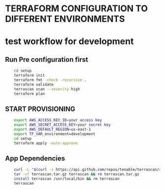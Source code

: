 # TERRAFORM CONFIGURATION TO DIFFERENT ENVIRONMENTS

# test workflow for development
## Run Pre configuration first

```bash
    cd setup
    terraform init
    terraform fmt -check -recursive .
    terraform validate
    terrascan scan --severity high
    terraform plan
```
## START PROVISIONING
```bash
    export AWS_ACCESS_KEY_ID=your access key
    export AWS_SECRET_ACCESS_KEY=your secret key
    export AWS_DEFAULT_REGION=us-east-1
    export TF_VAR‍_environment=development
    cd setup
    terraform apply -auto-approve
```

## App Dependencies
```bash
    curl -L "$(curl -s https://api.github.com/repos/tenable/terrascan/releases/latest | grep -o -E "https://.+?_Darwin_x86_64.tar.gz")" > terrascan.tar.gz
    tar -xf terrascan.tar.gz terrascan && rm terrascan.tar.gz
    install terrascan /usr/local/bin && rm terrascan
    terrascan
```